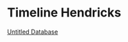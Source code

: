 # Timeline Hendricks

[Untitled Database](Timeline%20Hendricks%208e4768bd77c740059a5f2e91494b5429/Untitled%20Database%20cec8fc796e604eb993e67e282ca0cfeb.csv)